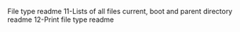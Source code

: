 File type readme
11-Lists of all files current, boot and parent directory readme
12-Print file type readme
